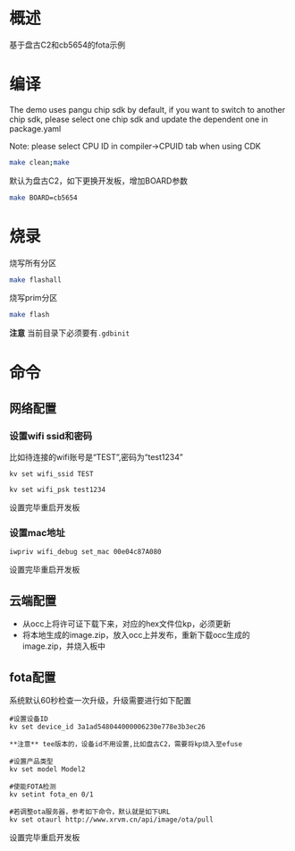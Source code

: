 # 概述

基于盘古C2和cb5654的fota示例

# 编译

The demo uses pangu chip sdk by default, if you want to switch to another chip sdk, 
please select one chip sdk and update the dependent one in package.yaml

Note: please select CPU ID in compiler->CPUID tab when using CDK

```bash
make clean;make
```
默认为盘古C2，如下更换开发板，增加BOARD参数
```bash
make BOARD=cb5654
```

# 烧录

烧写所有分区
```bash
make flashall
```
烧写prim分区
```bash
make flash
```
**注意** 当前目录下必须要有`.gdbinit`

# 命令

## 网络配置

### 设置wifi ssid和密码

比如待连接的wifi账号是“TEST”,密码为“test1234”

```
kv set wifi_ssid TEST
```

```
kv set wifi_psk test1234
```

设置完毕重启开发板

### 设置mac地址

```
iwpriv wifi_debug set_mac 00e04c87A080
```

设置完毕重启开发板

## 云端配置

- 从occ上将许可证下载下来，对应的hex文件位kp，必须更新
- 将本地生成的image.zip，放入occ上并发布，重新下载occ生成的image.zip，并烧入板中

## fota配置
系统默认60秒检查一次升级，升级需要进行如下配置  
```
#设置设备ID
kv set device_id 3a1ad548044000006230e778e3b3ec26

**注意** tee版本的，设备id不用设置,比如盘古C2，需要将kp烧入至efuse

#设置产品类型
kv set model Model2

#使能FOTA检测
kv setint fota_en 0/1

#若调整ota服务器，参考如下命令，默认就是如下URL
kv set otaurl http://www.xrvm.cn/api/image/ota/pull

```
设置完毕重启开发板


